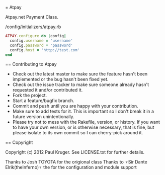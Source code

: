 = Atpay

Atpay.net Payment Class.

/config/initializers/atpay.rb

```ruby
ATPAY.configure do |config|
  config.username = 'username'
  config.password = 'password'
  config.host = 'http://test.com'
end
```
== Contributing to Atpay
 
* Check out the latest master to make sure the feature hasn't been implemented or the bug hasn't been fixed yet.
* Check out the issue tracker to make sure someone already hasn't requested it and/or contributed it.
* Fork the project.
* Start a feature/bugfix branch.
* Commit and push until you are happy with your contribution.
* Make sure to add tests for it. This is important so I don't break it in a future version unintentionally.
* Please try not to mess with the Rakefile, version, or history. If you want to have your own version, or is otherwise necessary, that is fine, but please isolate to its own commit so I can cherry-pick around it.

== Copyright

Copyright (c) 2012 Paul Kruger. See LICENSE.txt for further details.

Thanks to Josh TOYOTA for the origional class
Thanks to ♆Sir Dante Elrik(theInferno)♆ the  for the configuration and module support
